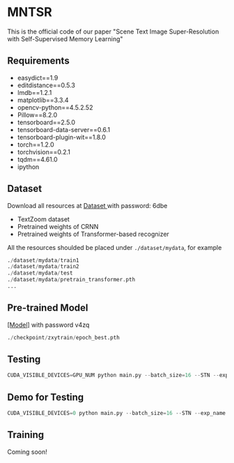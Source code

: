 # MNTSR
This is the official code of our paper "Scene Text Image Super-Resolution with Self-Supervised Memory Learning"

## Requirements
- easydict==1.9
- editdistance==0.5.3
- lmdb==1.2.1
- matplotlib==3.3.4
- opencv-python==4.5.2.52
- Pillow==8.2.0
- tensorboard==2.5.0
- tensorboard-data-server==0.6.1
- tensorboard-plugin-wit==1.8.0
- torch==1.2.0
- torchvision==0.2.1
- tqdm==4.61.0
- ipython

## Dataset 
Download all resources at [Dataset ](https://pan.baidu.com/s/1sWV2_DUFXk4YuF2E4aUqSQ) with password: 6dbe
* TextZoom dataset
* Pretrained weights of CRNN 
* Pretrained weights of Transformer-based recognizer

All the resources shoulded be placed under ```./dataset/mydata```, for example
```python
./dataset/mydata/train1
./dataset/mydata/train2
./dataset/mydata/test
./dataset/mydata/pretrain_transformer.pth
...
```

## Pre-trained Model
[[Model]](https://pan.baidu.com/s/1U3TULfHrSnd2yBSYHGU7xA) with password v4zq
```python
./checkpoint/zxytrain/epoch_best.pth

```



## Testing
```python
CUDA_VISIBLE_DEVICES=GPU_NUM python main.py --batch_size=16 --STN --exp_name EXP_NAME --text_focus --resume YOUR_MODEL --test --test_data_dir ./dataset/mydata/test
```


## Demo for Testing
```python
CUDA_VISIBLE_DEVICES=0 python main.py --batch_size=16 --STN --exp_name zxytest --text_focus --test --test_data_dir ./dataset/mydata/test  
```

## Training
Coming soon!

